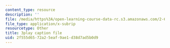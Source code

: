 ```yaml
---
content_type: resource
description: ''
file: /media/https%3A/open-learning-course-data-rc.s3.amazonaws.com/2-627-fundamentals-of-photovoltaics-fall-2013/2f555d6572a25eaf9ae1d38d7ad5b0d9_hewgCK5oZAo.vtt
file_type: application/x-subrip
resourcetype: Other
title: 3play caption file
uid: 2f555d65-72a2-5eaf-9ae1-d38d7ad5b0d9
---
```

